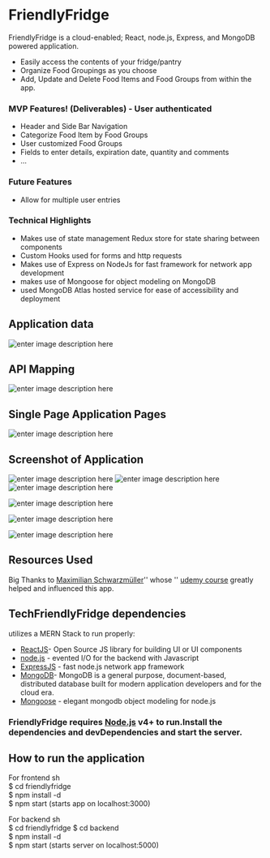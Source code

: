 # FriendlyFridge
FriendlyFridge is a cloud-enabled; React, node.js, Express, and MongoDB powered application. 
- Easily access the contents of your fridge/pantry  
- Organize Food Groupings as you choose  
- Add, Update and Delete Food Items and Food Groups from within the app.

### MVP Features! (Deliverables) - User authenticated  
- Header and Side Bar Navigation  
- Categorize Food Item by Food Groups  
- User customized Food Groups  
- Fields to enter details, expiration date, quantity and comments  
- ...
### Future Features
- Allow for multiple user entries

### Technical Highlights  
- Makes use of state management Redux store for state sharing between components  
- Custom Hooks used for forms and http requests
- Makes use of Express on NodeJs for fast framework for network app development
- makes use of Mongoose for object modeling on MongoDB
- used MongoDB Atlas hosted service for ease of accessibility and deployment


## Application data
![enter image description here](https://github.com/aunyamukherjee/friendly-fridge/blob/master/wireframes/Application%20data.png?raw=true)

  

## API Mapping
![enter image description here](https://github.com/aunyamukherjee/friendly-fridge/blob/master/wireframes/API%20mappings.png?raw=true)
  

##  Single Page Application Pages
![enter image description here](https://github.com/aunyamukherjee/friendly-fridge/blob/master/wireframes/Single%20Page%20App%20Pages.png?raw=true)


## Screenshot of Application  
![enter image description here](https://github.com/aunyamukherjee/friendly-fridge/blob/master/wireframes/view%20items%20in%20foodgroup.png?raw=true)
![enter image description here](https://github.com/aunyamukherjee/friendly-fridge/blob/master/wireframes/item%20details.png?raw=true)
![enter image description here](https://github.com/aunyamukherjee/friendly-fridge/blob/master/wireframes/error_no_food.png?raw=true)

![enter image description here](https://github.com/aunyamukherjee/friendly-fridge/blob/master/wireframes/display-all-foodgroups.png?raw=true)

![enter image description here](https://github.com/aunyamukherjee/friendly-fridge/blob/master/wireframes/add_food_items.png?raw=true)

![enter image description here](https://github.com/aunyamukherjee/friendly-fridge/blob/master/wireframes/error%20reminder.png?raw=true)
##  Resources Used

 Big Thanks to [Maximilian Schwarzmüller](https://www.udemy.com/user/maximilian-schwarzmuller/)'' whose '' [udemy course](https://www.udemy.com/share/102fVSBUcbeV5bRng=/) greatly helped and influenced this app. 

##  TechFriendlyFridge dependencies

utilizes a MERN Stack to run properly:

* [ReactJS](https://reactjs.org)- Open Source JS library for building UI or UI components
* [node.js](%28https://nodejs.org/en/%29) - evented I/O for the backend with Javascript 
* [ExpressJS](https://expressjs.com) - fast node.js network app framework  
* [MongoDB](https://www.mongodb.com)- MongoDB is a general purpose, document-based, distributed database built for modern application developers and for the cloud era.
* [Mongoose](https://mongoosejs.com) - elegant mongodb object modeling for node.js 


### FriendlyFridge requires [Node.js]([https://nodejs.org/](https://nodejs.org/)) v4+ to run.Install the dependencies and devDependencies and start the server.

##  How to run the application
For frontend
sh  
$ cd friendlyfridge  
$ npm install -d  
$ npm start
(starts app on localhost:3000)

For backend
sh  
$ cd friendlyfridge
$ cd backend  
$ npm install -d  
$ npm start
(starts server on localhost:5000)


